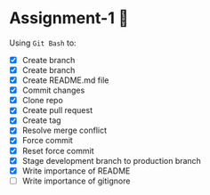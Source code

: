 # Assignment-1 :notebook_with_decorative_cover:

Using `Git Bash` to:
- [x] Create branch
- [x] Create branch
- [x] Create README.md file
- [x] Commit changes
- [x] Clone repo
- [x] Create pull request
- [x] Create tag
- [x] Resolve merge conflict
- [x] Force commit
- [x] Reset force commit
- [x] Stage development branch to production branch
- [x] Write importance of README
- [ ] Write importance of gitignore
